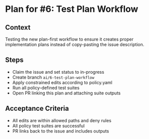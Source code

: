 # Plan for #6: Test Plan Workflow

## Context
Testing the new plan-first workflow to ensure it creates proper implementation plans instead of copy-pasting the issue description.

## Steps
- Claim the issue and set status to in-progress
- Create branch `ai/6-test-plan-workflow`
- Apply constrained edits according to policy.yaml
- Run all policy-defined test suites
- Open PR linking this plan and attaching suite outputs

## Acceptance Criteria
- All edits are within allowed paths and deny rules
- All policy test suites are successful
- PR links back to the issue and includes outputs